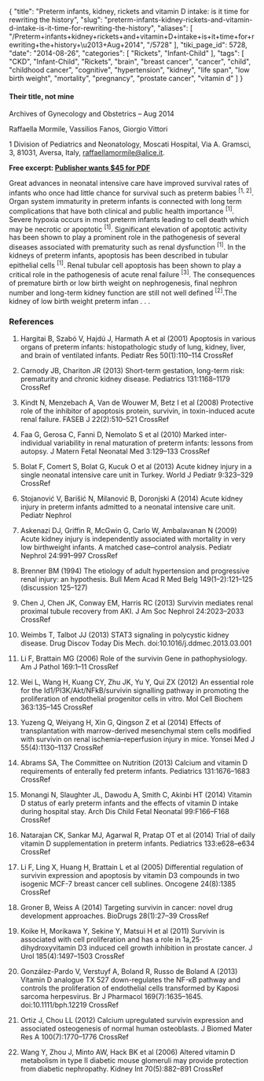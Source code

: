 {
    "title": "Preterm infants, kidney, rickets and vitamin D intake: is it time for rewriting the history",
    "slug": "preterm-infants-kidney-rickets-and-vitamin-d-intake-is-it-time-for-rewriting-the-history",
    "aliases": [
        "/Preterm+infants+kidney+rickets+and+vitamin+D+intake+is+it+time+for+rewriting+the+history+\u2013+Aug+2014",
        "/5728"
    ],
    "tiki_page_id": 5728,
    "date": "2014-08-26",
    "categories": [
        "Rickets",
        "Infant-Child"
    ],
    "tags": [
        "CKD",
        "Infant-Child",
        "Rickets",
        "brain",
        "breast cancer",
        "cancer",
        "child",
        "childhood cancer",
        "cognitive",
        "hypertension",
        "kidney",
        "life span",
        "low birth weight",
        "mortality",
        "pregnancy",
        "prostate cancer",
        "vitamin d"
    ]
}


#### Their title, not mine

Archives of Gynecology and Obstetrics – Aug 2014

Raffaella Mormile, Vassilios Fanos, Giorgio Vittori

1 Division of Pediatrics and Neonatology, Moscati Hospital, Via A. Gramsci, 3, 81031, Aversa, Italy, raffaellamormile@alice.it.

 **Free excerpt: [Publisher wants $45 for PDF](http://link.springer.com/article/10.1007/s00404-014-3425-z)** 

Great advances in neonatal intensive care have improved survival rates of infants who once had little chance for survival such as preterm babies <sup>[1, 2]</sup>. Organ system immaturity in preterm infants is connected with long term complications that have both clinical and public health importance <sup>[1]</sup>. Severe hypoxia occurs in most preterm infants leading to cell death which may be necrotic or apoptotic <sup>[1]</sup>. Significant elevation of apoptotic activity has been shown to play a prominent role in the pathogenesis of several diseases associated with prematurity such as renal dysfunction <sup>[1]</sup>. In the kidneys of preterm infants, apoptosis has been described in tubular epithelial cells <sup>[1]</sup>. Renal tubular cell apoptosis has been shown to play a critical role in the pathogenesis of acute renal failure <sup>[3]</sup>. The consequences of premature birth or low birth weight on nephrogenesis, final nephron number and long-term kidney function are still not well defined <sup>[2]</sup>.The kidney of low birth weight preterm infan . . . 

### References

1. Hargitai B, Szabó V, Hajdú J, Harmath A et al (2001) Apoptosis in various organs of preterm infants: histopathologic study of lung, kidney, liver, and brain of ventilated infants. Pediatr Res 50(1):110–114 CrossRef

1. Carnody JB, Chariton JR (2013) Short-term gestation, long-term risk: prematurity and chronic kidney disease. Pediatrics 131:1168–1179 CrossRef

1. Kindt N, Menzebach A, Van de Wouwer M, Betz I et al (2008) Protective role of the inhibitor of apoptosis protein, survivin, in toxin-induced acute renal failure. FASEB J 22(2):510–521 CrossRef

1. Faa G, Gerosa C, Fanni D, Nemolato S et al (2010) Marked inter-individual variability in renal maturation of preterm infants: lessons from autopsy. J Matern Fetal Neonatal Med 3:129–133 CrossRef

1. Bolat F, Comert S, Bolat G, Kucuk O et al (2013) Acute kidney injury in a single neonatal intensive care unit in Turkey. World J Pediatr 9:323–329 CrossRef

1. Stojanović V, Barišić N, Milanović B, Doronjski A (2014) Acute kidney injury in preterm infants admitted to a neonatal intensive care unit. Pediatr Nephrol

1. Askenazi DJ, Griffin R, McGwin G, Carlo W, Ambalavanan N (2009) Acute kidney injury is independently associated with mortality in very low birthweight infants. A matched case–control analysis. Pediatr Nephrol 24:991–997 CrossRef

1. Brenner BM (1994) The etiology of adult hypertension and progressive renal injury: an hypothesis. Bull Mem Acad R Med Belg 149(1–2):121–125 (discussion 125–127)

1. Chen J, Chen JK, Conway EM, Harris RC (2013) Survivin mediates renal proximal tubule recovery from AKI. J Am Soc Nephrol 24:2023–2033 CrossRef

1. Weimbs T, Talbot JJ (2013) STAT3 signaling in polycystic kidney disease. Drug Discov Today Dis Mech. doi:10.1016/j.ddmec.2013.03.001

1. Li F, Brattain MG (2006) Role of the survivin Gene in pathophysiology. Am J Pathol 169:1–11 CrossRef

1. Wei L, Wang H, Kuang CY, Zhu JK, Yu Y, Qui ZX (2012) An essential role for the Id1/PI3K/Akt/NFkB/survivin signalling pathway in promoting the proliferation of endothelial progenitor cells in vitro. Mol Cell Biochem 363:135–145 CrossRef

1. Yuzeng Q, Weiyang H, Xin G, Qingson Z et al (2014) Effects of transplantation with marrow-derived mesenchymal stem cells modified with survivin on renal ischemia–reperfusion injury in mice. Yonsei Med J 55(4):1130–1137 CrossRef

1. Abrams SA, The Committee on Nutrition (2013) Calcium and vitamin D requirements of enterally fed preterm infants. Pediatrics 131:1676–1683 CrossRef

1. Monangi N, Slaughter JL, Dawodu A, Smith C, Akinbi HT (2014) Vitamin D status of early preterm infants and the effects of vitamin D intake during hospital stay. Arch Dis Child Fetal Neonatal 99:F166–F168 CrossRef

1. Natarajan CK, Sankar MJ, Agarwal R, Pratap OT et al (2014) Trial of daily vitamin D supplementation in preterm infants. Pediatrics 133:e628–e634 CrossRef

1. Li F, Ling X, Huang H, Brattain L et al (2005) Differential regulation of survivin expression and apoptosis by vitamin D3 compounds in two isogenic MCF-7 breast cancer cell sublines. Oncogene 24(8):1385 CrossRef

1. Groner B, Weiss A (2014) Targeting survivin in cancer: novel drug development approaches. BioDrugs 28(1):27–39 CrossRef

1. Koike H, Morikawa Y, Sekine Y, Matsui H et al (2011) Survivin is associated with cell proliferation and has a role in 1a,25-dihydroxyvitamin D3 induced cell growth inhibition in prostate cancer. J Urol 185(4):1497–1503 CrossRef

1. González-Pardo V, Verstuyf A, Boland R, Russo de Boland A (2013) Vitamin D analogue TX 527 down-regulates the NF-κB pathway and controls the proliferation of endothelial cells transformed by Kaposi sarcoma herpesvirus. Br J Pharmacol 169(7):1635–1645. doi:10.1111/bph.12219 CrossRef

1. Ortiz J, Chou LL (2012) Calcium upregulated survivin expression and associated osteogenesis of normal human osteoblasts. J Biomed Mater Res A 100(7):1770–1776 CrossRef

1. Wang Y, Zhou J, Minto AW, Hack BK et al (2006) Altered vitamin D metabolism in type II diabetic mouse glomeruli may provide protection from diabetic nephropathy. Kidney Int 70(5):882–891 CrossRef
